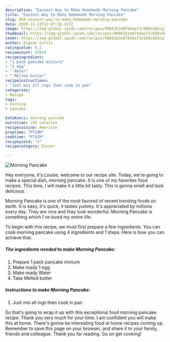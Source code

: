 ```yaml
---
description: "Easiest Way to Make Homemade Morning Pancake"
title: "Easiest Way to Make Homemade Morning Pancake"
slug: 869-easiest-way-to-make-homemade-morning-pancake
date: 2020-11-13T12:47:16.417Z
image: https://img-global.cpcdn.com/recipes/90b61b1e074daef3/680x482cq70/morning-pancake-recipe-main-photo.jpg
thumbnail: https://img-global.cpcdn.com/recipes/90b61b1e074daef3/680x482cq70/morning-pancake-recipe-main-photo.jpg
cover: https://img-global.cpcdn.com/recipes/90b61b1e074daef3/680x482cq70/morning-pancake-recipe-main-photo.jpg
author: Eugene Curtis
ratingvalue: 4.2
reviewcount: 33414
recipeingredient:
- "1 pack pancake mixture"
- "1 egg"
- " Water"
- " Melted butter"
recipeinstructions:
- "Just mix all ings then cook in pan"
categories:
- Recipe
tags:
- morning
- pancake

katakunci: morning pancake 
nutrition: 259 calories
recipecuisine: American
preptime: "PT20M"
cooktime: "PT42M"
recipeyield: "2"
recipecategory: Dinner

---
```



![Morning Pancake](https://img-global.cpcdn.com/recipes/90b61b1e074daef3/680x482cq70/morning-pancake-recipe-main-photo.jpg)

Hey everyone, it's Louise, welcome to our recipe site. Today, we're going to make a special dish, morning pancake. It is one of my favorites food recipes. This time, I will make it a little bit tasty. This is gonna smell and look delicious.

Morning Pancake is one of the most favored of recent trending foods on earth. It is easy, it's quick, it tastes yummy. It's appreciated by millions every day. They are nice and they look wonderful. Morning Pancake is something which I've loved my entire life.




To begin with this recipe, we must first prepare a few ingredients. You can cook morning pancake using 4 ingredients and 1 steps. Here is how you can achieve that.

<!--inarticleads1-->

##### The ingredients needed to make Morning Pancake:

1. Prepare 1 pack pancake mixture
1. Make ready 1 egg
1. Make ready  Water
1. Take  Melted butter




<!--inarticleads2-->

##### Instructions to make Morning Pancake:

1. Just mix all ings then cook in pan




So that's going to wrap it up with this exceptional food morning pancake recipe. Thank you very much for your time. I am confident you will make this at home. There's gonna be interesting food at home recipes coming up. Remember to save this page on your browser, and share it to your family, friends and colleague. Thank you for reading. Go on get cooking!

